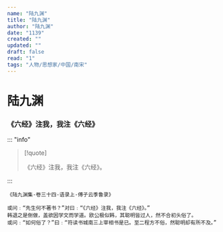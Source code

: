 ```yaml
---
name: "陆九渊"
title: "陆九渊"
author: "陆九渊"
date: "1139"
created: ""
updated: ""
draft: false
read: "1"
tags: "人物/思想家/中国/南宋"
---
```


# 陆九渊

### 《六经》注我，我注《六经》

::: "info"

> [!quote]
>
> 《六经》注我，我注《六经》。

:::

```
《陆九渊集·卷三十四·语录上·傅子云季鲁录》

或问﹕“先生何不著书？”对曰﹕“《六经》注我，我注《六经》。”
韩退之是倒做，盖欲因学文而学道。欧公极似韩，其聪明皆过人，然不合初头俗了。
或问﹕“如何俗了？”曰﹕“符读书城南三上宰相书是已。至二程方不俗，然聪明却有所不及。”
```
